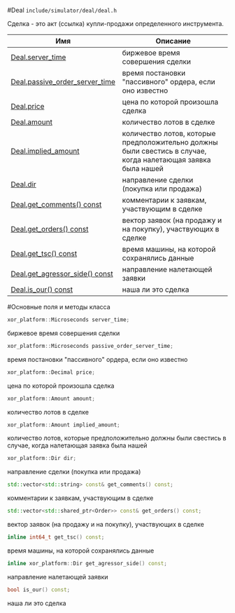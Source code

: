 #Deal
`include/simulator/deal/deal.h`


Сделка - это акт (ссылка) купли-продажи определенного инструмента.


|Имя| Описание|
|------------------|--------------------|
|[Deal.server_time](#server_time)|биржевое время совершения сделки|
|[Deal.passive_order_server_time](#passive_order_server_time)|время постановки "пассивного" ордера, если оно известно|
|[Deal.price](#price)|цена по которой произошла сделка|
|[Deal.amount](#amount)|количество лотов в сделке|
|[Deal.implied_amount](#implied_amount)|количество лотов, которые предположительно должны были свестись в случае, когда налетающая заявка была нашей|
|[Deal.dir](#dir)|направление сделки (покупка или продажа)|
|[Deal.get_comments() const](#get_comments)|комментарии к заявкам, участвующим в сделке|
|[Deal.get_orders() const](#get_orders)|вектор заявок (на продажу и на покупку), участвующих в сделке|
|[Deal.get_tsc() const](#get_tsc)|время машины, на которой сохранялись данные|
|[Deal.get_agressor_side() const](#get_agressor_side)|направление налетающей заявки|
|[Deal.is_our() const](#is_our)|наша ли это сделка|

#Основные поля и методы класса

```c++
xor_platform::Microseconds server_time;
```
биржевое время совершения сделки

```c++
xor_platform::Microseconds passive_order_server_time;
```
время постановки "пассивного" ордера, если оно известно

```c++
xor_platform::Decimal price;
```
цена по которой произошла сделка

```c++
xor_platform::Amount amount;
```
количество лотов в сделке

```c++
xor_platform::Amount implied_amount;
```
количество лотов, которые предположительно должны были свестись в случае, когда налетающая заявка была нашей

```c++
xor_platform::Dir dir;
```
направление сделки (покупка или продажа)

```c++
std::vector<std::string> const& get_comments() const;
```
комментарии к заявкам, участвующим в сделке

```c++
std::vector<std::shared_ptr<Order>> const& get_orders() const;
```
вектор заявок (на продажу и на покупку), участвующих в сделке

```c++
inline int64_t get_tsc() const;
```
время машины, на которой сохранялись данные

```c++
inline xor_platform::Dir get_agressor_side() const;
```
направление налетающей заявки

```c++
bool is_our() const;
```
наша ли это сделка

